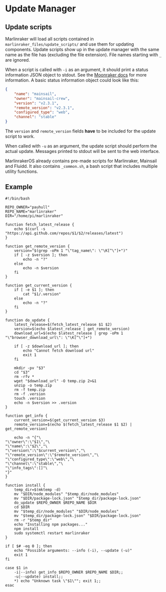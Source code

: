 # Update Manager

## Update scripts

Marlinraker will load all scripts contained in `marlinraker_files/update_scripts/` 
and use them for updating components. Update scripts show up in the update manager
with the same name as the file has (excluding the file extension). File names starting
with `_` are ignored.

When a script is called with `-i` as an argument, it should print a status information
JSON object to stdout. See the [Moonraker docs](https://moonraker.readthedocs.io/en/latest/web_api/#get-update-status)
for more information. A basic status information object could look like this:

```json
{
    "name": "mainsail",
    "owner": "mainsail-crew",
    "version": "v2.3.1",
    "remote_version": "v2.3.1",
    "configured_type": "web",
    "channel": "stable"
}
```

The `version` and `remote_version` fields **have** to be included for the update
script to work.

When called with `-u` as an argument, the update script should perform the
actual update. Messages printed to stdout will be sent to the web interface.

MarlinrakerOS already contains pre-made scripts for Marlinraker, Mainsail and Fluidd.
It also contains `_common.sh`, a bash script that includes multiple utility functions.

## Example

```shell
#!/bin/bash

REPO_OWNER="pauhull"
REPO_NAME="marlinraker"
DIR="/home/pi/marlinraker"

function fetch_latest_release {
    echo $(curl -s "https://api.github.com/repos/$1/$2/releases/latest")
}

function get_remote_version {
    version="$(grep -oPm 1 "\"tag_name\": \"\K[^\"]+")"
    if [ -z $version ]; then
        echo -n "?"
    else
        echo -n $version
    fi
}

function get_current_version {
    if [ -e $1 ]; then
        cat "$1/.version"
    else
        echo -n "?"
    fi
}

function do_update {
    latest_release=$(fetch_latest_release $1 $2)
    version=$(echo $latest_release | get_remote_version)
    download_url=$(echo $latest_release | grep -oPm 1 "\"browser_download_url\": \"\K[^\"]+")

    if [ -z $download_url ]; then
        echo "Cannot fetch download url"
        exit 1
    fi

    mkdir -pv "$3"
    cd "$3"
    rm -rfv *
    wget "$download_url" -O temp.zip 2>&1
    unzip -o temp.zip
    rm -f temp.zip
    rm -f .version
    touch .version
    echo -n $version >> .version
}

function get_info {
    current_version=$(get_current_version $3)
    remote_version=$(echo $(fetch_latest_release $1 $2) | get_remote_version)

    echo -n "{"\
"\"owner\":\"$1\","\
"\"name\":\"$2\","\
"\"version\":\"$current_version\","\
"\"remote_version\":\"$remote_version\","\
"\"configured_type\":\"web\","\
"\"channel\":\"stable\","\
"\"info_tags\":[]"\
"}"
}

function install {
    temp_dir=$(mktemp -d)
    mv "$DIR/node_modules" "$temp_dir/node_modules"
    mv "$DIR/package-lock.json" "$temp_dir/package-lock.json"
    do_update $REPO_OWNER $REPO_NAME $DIR
    cd $DIR
    mv "$temp_dir/node_modules" "$DIR/node_modules"
    mv "$temp_dir/package-lock.json" "$DIR/package-lock.json"
    rm -r "$temp_dir"
    echo "Installing npm packages..."
    npm install
    sudo systemctl restart marlinraker
}

if [ $# -eq 0 ]; then
    echo "Possible arguments: --info (-i), --update (-u)"
    exit 1
fi

case $1 in
    -i|--info) get_info $REPO_OWNER $REPO_NAME $DIR;;
    -u|--update) install;;
    *) echo "Unknown task \"$1\""; exit 1;;
esac
```